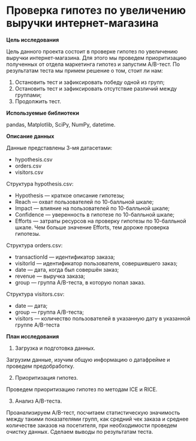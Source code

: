 # Проверка гипотез по увеличению выручки интернет-магазина

**Цель исследования**

Цель данного проекта состоит в проверке гипотез по увеличению выручки интернет-магазина. Для этого мы проведем приоритизацию полученных от отдела маркетинга гипотез и запустим A/B-тест. По результатам теста мы примем решение о том, стоит ли нам: 
1. Остановить тест и зафиксировать победу одной из групп;
2. Остановить тест и зафиксировать отсутствие различий между группами;
3. Продолжить тест.

**Используемые библиотеки**

pandas, Matplotlib, SciPy, NumPy, datetime.

**Описание данных**

Данные представлены 3-мя датасетами:

* hypothesis.csv
* orders.csv
* visitors.csv

Структура hypothesis.csv:
* Hypothesis — краткое описание гипотезы;
* Reach — охват пользователей по 10-балльной шкале;
* Impact — влияние на пользователей по 10-балльной шкале;
* Confidence — уверенность в гипотезе по 10-балльной шкале;
* Efforts — затраты ресурсов на проверку гипотезы по 10-балльной шкале. Чем больше значение Efforts, тем дороже проверка гипотезы.

Структура orders.csv:
* transactionId — идентификатор заказа;
* visitorId — идентификатор пользователя, совершившего заказ;
* date — дата, когда был совершён заказ;
* revenue — выручка заказа;
* group — группа A/B-теста, в которую попал заказ.

Структура visitors.csv:
* date — дата;
* group — группа A/B-теста;
* visitors — количество пользователей в указанную дату в указанной группе A/B-теста




**План исследования**

1. Загрузка и подготовка данных.

Загрузим данные, изучим общую информацию о датафрейме и проведем предобработку. 

2. Приоритизация гипотез.

Проведем приоритизацию гипотез по методам ICE и RICE. 

3. Анализ A/B-теста.

Проанализируем A/B-тест, посчитаем статистическую значимость между такими показателями групп, как средний чек заказа и среднее количестве заказов на посетителя, при необходимости проведем очистку данных. Сделаем выводы по результатам теста. 
